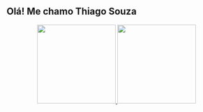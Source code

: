 <h2>Olá! Me chamo  Thiago Souza</h2>
<div align="center">
  <a href="https://github.com/thiagosouzasi">
  <img height="180em" src="https://github-readme-stats.vercel.app/api?username=thiagosouzasi&show_icons=true&theme=dracula&include_all_commits=true&count_private=true"/>
  <img height="180em" src="https://github-readme-stats.vercel.app/api/top-langs/?username=thiagosouzasi&layout=compact&langs_count=7&theme=dracula"/>
</div>

<!--
**thiagosouzasi/thiagosouzasi** is a ✨ _special_ ✨ repository because its `README.md` (this file) appears on your GitHub profile.

Here are some ideas to get you started:

- 🔭 I’m currently working on ...
- 🌱 I’m currently learning ...
- 👯 I’m looking to collaborate on ...
- 🤔 I’m looking for help with ...
- 💬 Ask me about ...
- 📫 How to reach me: ...
- 😄 Pronouns: ...
- ⚡ Fun fact: ...
-->
